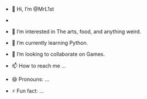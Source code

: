 - 👋 Hi, I’m @MrL1st
- 
- 👀 I’m interested in
  The arts, food, and anything weird.
  
- 🌱 I’m currently learning
  Python.
  
- 💞️ I’m looking to collaborate on
  Games.
  
- 📫 How to reach me ...
- 😄 Pronouns: ...
- ⚡ Fun fact: ...

<!---
MrL1st/MrL1st is a ✨ special ✨ repository because its `README.md` (this file) appears on your GitHub profile.
You can click the Preview link to take a look at your changes.
--->
